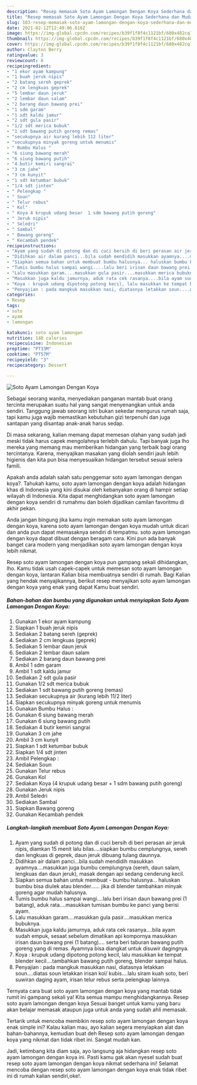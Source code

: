 ```yaml
---
description: "Resep memasak Soto Ayam Lamongan Dengan Koya Sederhana dan Mudah Dibuat"
title: "Resep memasak Soto Ayam Lamongan Dengan Koya Sederhana dan Mudah Dibuat"
slug: 103-resep-memasak-soto-ayam-lamongan-dengan-koya-sederhana-dan-mudah-dibuat
date: 2021-02-12T12:49:06.616Z
image: https://img-global.cpcdn.com/recipes/b39f1f8f4c1121bf/680x482cq70/soto-ayam-lamongan-dengan-koya-foto-resep-utama.jpg
thumbnail: https://img-global.cpcdn.com/recipes/b39f1f8f4c1121bf/680x482cq70/soto-ayam-lamongan-dengan-koya-foto-resep-utama.jpg
cover: https://img-global.cpcdn.com/recipes/b39f1f8f4c1121bf/680x482cq70/soto-ayam-lamongan-dengan-koya-foto-resep-utama.jpg
author: Clayton Berry
ratingvalue: 3
reviewcount: 8
recipeingredient:
- "1 ekor ayam kampung"
- "1 buah jeruk nipis"
- "2 batang sereh geprek"
- "2 cm lengkuas geprek"
- "5 lembar daun jeruk"
- "2 lembar daun salam"
- "2 barang daun bawang prei"
- "1 sdm garam"
- "1 sdt kaldu jamur"
- "2 sdt gula pasir"
- "1/2 sdt merica bubuk"
- "1 sdt bawang putih goreng remas"
- "secukupnya air kurang lebih 112 liter"
- "secukupnya minyak goreng untuk menumis"
- " Bumbu Halus "
- "6 siung bawang merah"
- "6 siung bawang putih"
- "4 butir kemiri sangrai"
- "3 cm jahe"
- "3 cm kunyit"
- "1 sdt ketumbar bubuk"
- "1/4 sdt jinten"
- " Pelengkap "
- " Soun"
- " Telur rebus"
- " Kol"
- " Koya 4 krupuk udang besar  1 sdm bawang putih goreng"
- " Jeruk nipis"
- " Seledri"
- " Sambal"
- " Bawang goreng"
- " Kecambah pendek"
recipeinstructions:
- "Ayam yang sudah di potong dan di cuci bersih di beri perasan air jeruk nipis, diamkan 15 menit lalu bilas....siapkan bumbu cemplungnya, sereh dan lengkuas di geprek, daun jeruk dibuang tulang daunnya."
- "Didihkan air dalam panci...bila sudah mendidih masukkan ayamnya....masukkan juga bumbu cemplungnya (sereh, daun salam, lengkuas dan daun jeruk), masak dengan api sedang cenderung kecil."
- "Siapkan semua bahan untuk membuat bumbu halusnya... haluskan bumbu bisa diulek atau blender...... jika di blender tambahkan minyak goreng agar mudah halusnya."
- "Tumis bumbu halus sampai wangi....lalu beri irisan daun bawang prei (1 batang), aduk rata....masukkan tumisan bumbu ke panci yang berisi ayam."
- "Lalu masukkan garam....masukkan gula pasir....masukkan merica bubuknya."
- "Masukkan juga kaldu jamurnya, aduk rata cek rasanya....bila ayam sudah empuk, sesaat sebelum dimatikan api kompornya masukkan irisan daun bawang prei (1 batang).... serta beri taburan bawang putih goreng yang di remas. Ayamnya bisa diangkat untuk disuwir dagingnya."
- "Koya : krupuk udang dipotong potong kecil, lalu masukkan ke tempat blender kecil....tambahkan bawang putih goreng, blender sampai halus."
- "Penyajian : pada mangkuk masukkan nasi, diatasnya letakkan soun....diatas soun letakkan irisan kol/ kubis....lalu siram kuah soto, beri suwiran daging ayam, irisan telur rebus serta pelengkap lainnya."
categories:
- Resep
tags:
- soto
- ayam
- lamongan

katakunci: soto ayam lamongan 
nutrition: 140 calories
recipecuisine: Indonesian
preptime: "PT33M"
cooktime: "PT57M"
recipeyield: "3"
recipecategory: Dessert

---
```



![Soto Ayam Lamongan Dengan Koya](https://img-global.cpcdn.com/recipes/b39f1f8f4c1121bf/680x482cq70/soto-ayam-lamongan-dengan-koya-foto-resep-utama.jpg)

Sebagai seorang wanita, menyediakan panganan mantab buat orang tercinta merupakan suatu hal yang sangat menyenangkan untuk anda sendiri. Tanggung jawab seorang istri bukan sekedar mengurus rumah saja, tapi kamu juga wajib memastikan kebutuhan gizi terpenuhi dan juga santapan yang disantap anak-anak harus sedap.

Di masa  sekarang, kalian memang dapat memesan olahan yang sudah jadi meski tidak harus capek mengolahnya terlebih dahulu. Tapi banyak juga lho mereka yang memang mau memberikan hidangan yang terbaik bagi orang tercintanya. Karena, menyajikan masakan yang diolah sendiri jauh lebih higienis dan kita pun bisa menyesuaikan hidangan tersebut sesuai selera famili. 



Apakah anda adalah salah satu penggemar soto ayam lamongan dengan koya?. Tahukah kamu, soto ayam lamongan dengan koya adalah hidangan khas di Indonesia yang kini disukai oleh kebanyakan orang di hampir setiap wilayah di Indonesia. Kita dapat menghidangkan soto ayam lamongan dengan koya sendiri di rumahmu dan boleh dijadikan camilan favoritmu di akhir pekan.

Anda jangan bingung jika kamu ingin memakan soto ayam lamongan dengan koya, karena soto ayam lamongan dengan koya mudah untuk dicari dan anda pun dapat memasaknya sendiri di tempatmu. soto ayam lamongan dengan koya dapat dibuat dengan beragam cara. Kini pun ada banyak banget cara modern yang menjadikan soto ayam lamongan dengan koya lebih nikmat.

Resep soto ayam lamongan dengan koya pun gampang sekali dihidangkan, lho. Kamu tidak usah capek-capek untuk memesan soto ayam lamongan dengan koya, lantaran Kalian bisa membuatnya sendiri di rumah. Bagi Kalian yang hendak menyajikannya, berikut resep menyajikan soto ayam lamongan dengan koya yang enak yang dapat Kamu buat sendiri.

<!--inarticleads1-->

##### Bahan-bahan dan bumbu yang digunakan untuk menyiapkan Soto Ayam Lamongan Dengan Koya:

1. Gunakan 1 ekor ayam kampung
1. Siapkan 1 buah jeruk nipis
1. Sediakan 2 batang sereh (geprek)
1. Sediakan 2 cm lengkuas (geprek)
1. Sediakan 5 lembar daun jeruk
1. Sediakan 2 lembar daun salam
1. Sediakan 2 barang daun bawang prei
1. Ambil 1 sdm garam
1. Ambil 1 sdt kaldu jamur
1. Sediakan 2 sdt gula pasir
1. Gunakan 1/2 sdt merica bubuk
1. Sediakan 1 sdt bawang putih goreng (remas)
1. Sediakan secukupnya air (kurang lebih 11/2 liter)
1. Siapkan secukupnya minyak goreng untuk menumis
1. Gunakan  Bumbu Halus :
1. Gunakan 6 siung bawang merah
1. Gunakan 6 siung bawang putih
1. Sediakan 4 butir kemiri sangrai
1. Gunakan 3 cm jahe
1. Ambil 3 cm kunyit
1. Siapkan 1 sdt ketumbar bubuk
1. Siapkan 1/4 sdt jinten
1. Ambil  Pelengkap :
1. Sediakan  Soun
1. Gunakan  Telur rebus
1. Gunakan  Kol
1. Sediakan  Koya (4 krupuk udang besar + 1 sdm bawang putih goreng)
1. Gunakan  Jeruk nipis
1. Ambil  Seledri
1. Sediakan  Sambal
1. Siapkan  Bawang goreng
1. Gunakan  Kecambah pendek




<!--inarticleads2-->

##### Langkah-langkah membuat Soto Ayam Lamongan Dengan Koya:

1. Ayam yang sudah di potong dan di cuci bersih di beri perasan air jeruk nipis, diamkan 15 menit lalu bilas....siapkan bumbu cemplungnya, sereh dan lengkuas di geprek, daun jeruk dibuang tulang daunnya.
1. Didihkan air dalam panci...bila sudah mendidih masukkan ayamnya....masukkan juga bumbu cemplungnya (sereh, daun salam, lengkuas dan daun jeruk), masak dengan api sedang cenderung kecil.
1. Siapkan semua bahan untuk membuat - bumbu halusnya... haluskan bumbu bisa diulek atau blender...... jika di blender tambahkan minyak goreng agar mudah halusnya.
1. Tumis bumbu halus sampai wangi....lalu beri irisan daun bawang prei (1 batang), aduk rata....masukkan tumisan bumbu ke panci yang berisi ayam.
1. Lalu masukkan garam....masukkan gula pasir....masukkan merica bubuknya.
1. Masukkan juga kaldu jamurnya, aduk rata cek rasanya....bila ayam sudah empuk, sesaat sebelum dimatikan api kompornya masukkan irisan daun bawang prei (1 batang).... serta beri taburan bawang putih goreng yang di remas. Ayamnya bisa diangkat untuk disuwir dagingnya.
1. Koya : krupuk udang dipotong potong kecil, lalu masukkan ke tempat blender kecil....tambahkan bawang putih goreng, blender sampai halus.
1. Penyajian : pada mangkuk masukkan nasi, diatasnya letakkan soun....diatas soun letakkan irisan kol/ kubis....lalu siram kuah soto, beri suwiran daging ayam, irisan telur rebus serta pelengkap lainnya.




Ternyata cara buat soto ayam lamongan dengan koya yang mantab tidak rumit ini gampang sekali ya! Kita semua mampu menghidangkannya. Resep soto ayam lamongan dengan koya Sesuai banget untuk kamu yang baru akan belajar memasak ataupun juga untuk anda yang sudah ahli memasak.

Tertarik untuk mencoba membikin resep soto ayam lamongan dengan koya enak simple ini? Kalau kalian mau, ayo kalian segera menyiapkan alat dan bahan-bahannya, kemudian buat deh Resep soto ayam lamongan dengan koya yang nikmat dan tidak ribet ini. Sangat mudah kan. 

Jadi, ketimbang kita diam saja, ayo langsung aja hidangkan resep soto ayam lamongan dengan koya ini. Pasti kamu gak akan nyesel sudah buat resep soto ayam lamongan dengan koya nikmat sederhana ini! Selamat mencoba dengan resep soto ayam lamongan dengan koya enak tidak ribet ini di rumah kalian sendiri,oke!.

